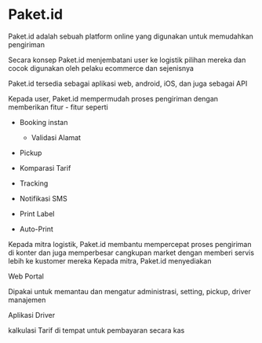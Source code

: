 # Paket.id

Paket.id adalah sebuah platform online yang digunakan untuk memudahkan pengiriman

Secara konsep Paket.id menjembatani user ke logistik pilihan mereka dan cocok digunakan oleh pelaku ecommerce dan sejenisnya

Paket.id tersedia sebagai aplikasi web, android, iOS, dan juga sebagai API

Kepada user, Paket.id mempermudah proses pengiriman dengan memberikan fitur - fitur seperti

* Booking instan

  * Validasi Alamat


* Pickup

* Komparasi Tarif

* Tracking

* Notifikasi SMS

* Print Label

* Auto-Print


Kepada mitra logistik, Paket.id membantu mempercepat proses pengiriman di konter dan juga memperbesar cangkupan market dengan memberi servis lebih ke kustomer mereka
Kepada mitra, Paket.id menyediakan

Web Portal

Dipakai untuk memantau dan mengatur administrasi, setting, pickup, driver manajemen

Aplikasi Driver

kalkulasi Tarif di tempat untuk pembayaran secara kas

